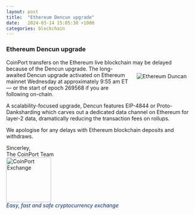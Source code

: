 ```yaml
---
layout: post
title:  "Ethereum Dencun upgrade"
date:   2024-03-14 15:05:30 +1000
categories: blockchain
---
```

### Ethereum Dencun upgrade

CoinPort transfers on the Ethereum live blockchain may be delayed because of the Dencun upgrade.<img src="https://doc.coinport.com.au/news/images/eh-duncan.png" alt="Ethereum Duncan" class="center" style="max-width: 280px; float: right; padding: 20px;">
The long-awaited Dencun upgrade activated on Ethereum mainnet Wednesday at approximately 9:55 am ET — or the start of epoch 269568 if you are following on-chain.

A scalability-focused upgrade, Dencun features EIP-4844 or Proto-Danksharding which carves out a dedicated data channel on Ethereum for layer-2 data, dramatically reducing the transaction fees on rollups.

We apologise for any delays with Ethereum blockchain deposits and withdraws.

<p>
Sincerley, <br />
The CoinPort Team <br />
<img src="https://doc.coinport.com.au/images/logos/signature_logo.png" alt="CoinPort Exchange" width="120" /><br />
<span style="color: #022873;"><em>Easy, fast and safe cryptocurrency exchange</em></span>
</p>
